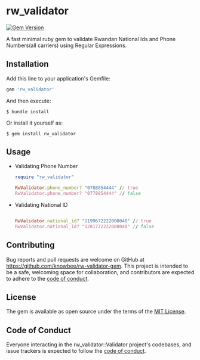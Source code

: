 # rw_validator

[![Gem Version](https://badge.fury.io/rb/rw_validator.svg)](http://rubygems.org/gems/rw_validator)

A fast minimal ruby gem to validate Rwandan National Ids and Phone Numbers(all carriers) using Regular Expressions.

## Installation

Add this line to your application's Gemfile:

```ruby
gem 'rw_validator'
```

And then execute:

    $ bundle install

Or install it yourself as:

    $ gem install rw_validator

## Usage

- Validating Phone Number

  ```ruby
  require "rw_validator"

  RwValidator.phone_number? "0788854444" // true
  RwValidator.phone_number? "0778854444" // false

  ```

- Validating National ID

  ```ruby

  RwValidator.national_id? "1199672222000040" // true
  RwValidator.national_id? "1201772222000040" // false

  ```

## Contributing

Bug reports and pull requests are welcome on GitHub at https://github.com/knowbee/rw-validator-gem. This project is intended to be a safe, welcoming space for collaboration, and contributors are expected to adhere to the [code of conduct](https://github.com/knowbee/rw-validator-gem/blob/master/CODE_OF_CONDUCT.md).

## License

The gem is available as open source under the terms of the [MIT License](https://opensource.org/licenses/MIT).

## Code of Conduct

Everyone interacting in the rw_validator::Validator project's codebases, and issue trackers is expected to follow the [code of conduct](https://github.com/knowbee/rw-validator-gem/blob/master/CODE_OF_CONDUCT.md).
